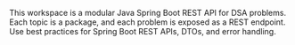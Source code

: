 <!-- Use this file to provide workspace-specific custom instructions to Copilot. For more details, visit https://code.visualstudio.com/docs/copilot/copilot-customization#_use-a-githubcopilotinstructionsmd-file -->

This workspace is a modular Java Spring Boot REST API for DSA problems. Each topic is a package, and each problem is exposed as a REST endpoint. Use best practices for Spring Boot REST APIs, DTOs, and error handling.
